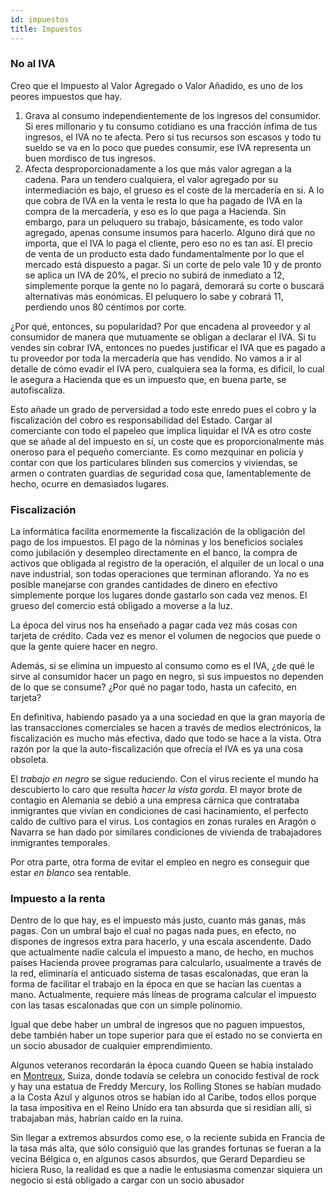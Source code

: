 ```yaml
---
id: impuestos
title: Impuestos
---
```


### No al IVA

Creo que el Impuesto al Valor Agregado o Valor Añadido, es uno de los peores impuestos que hay.

1. Grava al consumo independientemente de los ingresos del consumidor. Si eres millonario y tu consumo cotidiano es una fracción ínfima de tus ingresos, el IVA no te afecta. Pero si tus recursos son escasos y todo tu sueldo se va en lo poco que puedes consumir, ese IVA representa un buen mordisco de tus ingresos.
2. Afecta desproporcionadamente a los que más valor agregan a la cadena. Para un tendero cualquiera, el valor agregado por su intermediación es bajo, el grueso es el coste de la mercadería en si. A lo que cobra de IVA en la venta le resta lo que ha pagado de IVA en la compra de la mercadería, y eso es lo que paga a Hacienda. Sin embargo, para un peluquero su trabajo, básicamente, es todo valor agregado, apenas consume insumos para hacerlo. Alguno dirá que no importa, que el IVA lo paga el cliente, pero eso no es tan así. El precio de venta de un producto esta dado fundamentalmente por lo que el mercado está dispuesto a pagar. Si un corte de pelo vale 10 y de pronto se aplica un IVA de 20%, el precio no subirá de inmediato a 12, simplemente porque la gente no lo pagará, demorará su corte o buscará alternativas más eonómicas. El peluquero lo sabe y cobrará 11, perdiendo unos 80 céntimos por corte.

¿Por qué, entonces, su popularidad? Por que encadena al proveedor y al consumidor de manera que mutuamente se obligan a declarar el IVA. Si tu vendes sin cobrar IVA, entonces no puedes justificar el IVA que es pagado a tu proveedor por toda la mercadería que has vendido. No vamos a ir al detalle de cómo evadir el IVA pero, cualquiera sea la forma, es difícil, lo cual le asegura a Hacienda que es un impuesto que, en buena parte, se autofiscaliza.

Esto añade un grado de perversidad a todo este enredo pues el cobro y la fiscalización del cobro es responsabilidad del Estado. Cargar al comerciante con todo el papeleo que implica liquidar el IVA es otro coste que se añade al del impuesto en sí, un coste que es proporcionalmente más oneroso para el pequeño comerciante. Es como mezquinar en policía y contar con que los particulares blinden sus comercios y viviendas, se armen o contraten guardias de seguridad cosa que, lamentablemente de hecho, ocurre en demasiados lugares.

### Fiscalización

La informática facilita enormemente la fiscalización de la obligación del pago de los impuestos. El pago de la nóminas y los beneficios sociales como jubilación y desempleo directamente en el banco, la compra de activos que obligada al registro de la operación, el alquiler de un local o una nave industrial, son todas operaciones que terminan aflorando. Ya no es posible manejarse con grandes cantidades de dinero en efectivo simplemente porque los lugares donde gastarlo son cada vez menos. El grueso del comercio está obligado a moverse a la luz.

La época del virus nos ha enseñado a pagar cada vez más cosas con tarjeta de crédito. Cada vez es menor el volumen de negocios que puede o que la gente quiere hacer en negro.

Además, si se elimina un impuesto al consumo como es el IVA, ¿de qué le sirve al consumidor hacer un pago en negro, si sus impuestos no dependen de lo que se consume? ¿Por qué no pagar todo, hasta un cafecito, en tarjeta?

En definitiva, habiendo pasado ya a una sociedad en que la gran mayoría de las transacciones comerciales se hacen a través de medios electrónicos, la fiscalización es mucho más efectiva, dado que todo se hace a la vista. Otra razón por la que la auto-fiscalización que ofrecía el IVA es ya una cosa obsoleta.

El _trabajo en negro_ se sigue reduciendo. Con el virus reciente el mundo ha descubierto lo caro que resulta _hacer la vista gorda_. El mayor brote de contagio en Alemania se debió a una empresa cárnica que contrataba inmigrantes que vivían en condiciones de casi hacinamiento, el perfecto caldo de cultivo para el virus. Los contagios en zonas rurales en Aragón o Navarra se han dado por similares condiciones de vivienda de trabajadores inmigrantes temporales.

Por otra parte, otra forma de evitar el empleo en negro es conseguir que estar _en blanco_ sea rentable.

### Impuesto a la renta

Dentro de lo que hay, es el impuesto más justo, cuanto más ganas, más pagas. Con un umbral bajo el cual no pagas nada pues, en efecto, no dispones de ingresos extra para hacerlo, y una escala ascendente. Dado que actualmente nadie calcula el impuesto a mano, de hecho, en muchos países Hacienda provee programas para calcularlo, usualmente a través de la red, eliminaría el anticuado sistema de tasas escalonadas, que eran la forma de facilitar el trabajo en la época en que se hacían las cuentas a mano. Actualmente, requiere más líneas de programa calcular el impuesto con las tasas escalonadas que con un simple polinomio.

Igual que debe haber un umbral de ingresos que no paguen impuestos, debe también haber un tope superior para que el estado no se convierta en un socio abusador de cualquier emprendimiento.

Algunos veteranos recordarán la época cuando Queen se había instalado en [Montreux](https://www.google.com/maps/place/Montreux,+Switzerland/@46.4461988,6.8807006,10114m/data=!3m2!1e3!4b1!4m5!3m4!1s0x478e9b20cdb650cd:0xccc07a7fc46d1847!8m2!3d46.4312213!4d6.9106799), Suiza, donde todavía se celebra un conocido festival de rock y hay una estatua de Freddy Mercury, los Rolling Stones se habían mudado a la Costa Azul y algunos otros se habían ido al Caribe, todos ellos porque la tasa impositiva en el Reino Unido era tan absurda que si residían allí, si trabajaban más, habrían caído en la ruina.

Sin llegar a extremos absurdos como ese, o la reciente subida en Francia de la tasa más alta, que sólo consiguió que las grandes fortunas se fueran a la vecina Bélgica o, en algunos casos absurdos, que Gerard Depardieu se hiciera Ruso, la realidad es que a nadie le entusiasma comenzar siquiera un negocio si está obligado a cargar con un socio abusador
